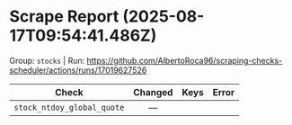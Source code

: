# Scrape Report (2025-08-17T09:54:41.486Z)

Group: `stocks`  |  Run: https://github.com/AlbertoRoca96/scraping-checks-scheduler/actions/runs/17019627526

| Check | Changed | Keys | Error |
|---|:---:|:--|:--|
| `stock_ntdoy_global_quote` | — |  |  |
